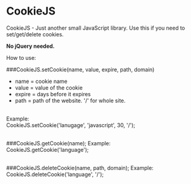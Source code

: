 CookieJS
========
CookieJS - Just another small JavaScript library. Use this if you need to set/get/delete cookies.

**No jQuery needed.**

How to use:


###CookieJS.setCookie(name, value, expire, path, domain)
* name = cookie name
* value = value of the cookie
* expire = days before it expires
* path = path of the website. '/' for whole site.
<br />
Example:<br />
CookieJS.setCookie('lanugage', 'javascript', 30, '/');
<br /><br />

###CookieJS.getCookie(name);
Example:<br />
CookieJS.getCookie('language');
<br /><br />

###CookieJS.deleteCookie(name, path, domain);
Example:<br />
CookieJS.deleteCookie('language', '/');